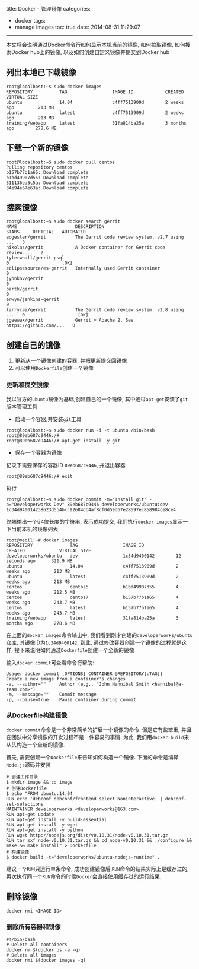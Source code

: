 title: Docker - 管理镜像
categories:
  - docker
tags:
  - manage images
toc: true
date: 2014-08-31 11:29:07
---

本文将会说明通过Docker命令行如何显示本机当前的镜像, 如何拉取镜像, 如何搜索Docker hub上的镜像, 以及如何创建自定义镜像并提交到Docker hub

<!--more-->

## 列出本地已下载镜像

```
root@localhost:~$ sudo docker images
REPOSITORY          TAG                 IMAGE ID            CREATED             VIRTUAL SIZE
ubuntu              14.04               c4ff7513909d        2 weeks ago         213 MB
ubuntu              latest              c4ff7513909d        2 weeks ago         213 MB
training/webapp     latest              31fa814ba25a        3 months ago        278.6 MB
```

## 下载一个新的镜像

```
root@localhost:~$ sudo docker pull centos
Pulling repository centos
b157b77b1a65: Download complete
b1bd49907d55: Download complete
511136ea3c5a: Download complete
34e94e67e63a: Download complete
```

## 搜索镜像

```
root@localhost:~$ sudo docker search gerrit
NAME                      DESCRIPTION                                     STARS     OFFICIAL   AUTOMATED
edgester/gerrit           The Gerrit code review system. v2.7 using ...   3
nikolas/gerrit            A Docker container for Gerrit code review....   2
tylerwhall/gerrit-psql                                                    0                    [OK]
eclipsesource/es-gerrit   Internally used Gerrit container                0
jyonkov/gerrit                                                            0
bartk/gerrit                                                              0
erwyn/jenkins-gerrit                                                      0
larrycai/gerrit           The Gerrit code review system. v2.8 using ...   0                    [OK]
jgeewax/gerrit            Gerrit + Apache 2. See https://github.com/...   0
```

## 创建自己的镜像

1. 更新从一个镜像创建的容器, 并把更新提交回镜像
2. 可以使用`Dockerfile`创建一个镜像

### 更新和提交镜像

我以官方的`ubuntu`镜像为基础,创建自己的一个镜像, 其中通过`apt-get`安装了`git`版本管理工具

- 启动一个容器,并安装`git`工具

```
root@localhost:~$ sudo docker run -i -t ubuntu /bin/bash
root@89eb687c9446:/#
root@89eb687c9446:/# apt-get install -y git
```

- 保存一个容器为镜像

记录下需要保存的容器ID `89eb687c9446`, 并退出容器

```
root@89eb687c9446:/# exit
```

执行

```
root@localhost:~$ sudo docker commit -m="Install git" -a="Developerworks Dev" 89eb687c9446 developerworks/ubuntu:dev
1c34d940014238623d5b4bcc92684db4af8cf0d59d67e28597ec858984ce8ce4
```

终端输出一个64位长度的字符串, 表示成功提交, 我们执行`docker images`显示一下当前本机的镜像列表

```
root@mecil:~# docker images
REPOSITORY              TAG                 IMAGE ID            CREATED             VIRTUAL SIZE
developerworks/ubuntu   dev                 1c34d9400142        12 seconds ago      321.9 MB
ubuntu                  14.04               c4ff7513909d        2 weeks ago         213 MB
ubuntu                  latest              c4ff7513909d        2 weeks ago         213 MB
centos                  centos6             b1bd49907d55        4 weeks ago         212.5 MB
centos                  centos7             b157b77b1a65        4 weeks ago         243.7 MB
centos                  latest              b157b77b1a65        4 weeks ago         243.7 MB
training/webapp         latest              31fa814ba25a        3 months ago        278.6 MB
```

在上面的`docker images`命令输出中, 我们看到刚才创建的`developerworks/ubuntu`仓库, 其镜像ID为`1c34d9400142`, 到此, 通过修改容器创建一个镜像的过程就是这样, 接下来说明如何通过`Dockerfile`创建一个全新的镜像

输入`docker commit`可查看命令行帮助:

```
Usage: docker commit [OPTIONS] CONTAINER [REPOSITORY[:TAG]]
Create a new image from a container's changes
-a, --author=""     Author (e.g., "John Hannibal Smith <hannibal@a-team.com>")
-m, --message=""    Commit message
-p, --pause=true    Pause container during commit
```

### 从Dockerfile构建镜像

`docker commit`命令是一个非常简单的扩展一个镜像的命令. 但是它有些笨重, 并且在团队中分享镜像的开发过程不是一件容易的事情. 为此, 我们用`docker build`来从头构造一个全新的镜像.

首先, 需要创建一个`Dockerfile`来告知如何构造一个镜像. 下面的命令是编译`Node.js`源码并安装

```
# 创建工作目录
$ mkdir image && cd image
# 创建Dockerfile
$ echo "FROM ubuntu:14.04
RUN echo 'debconf debconf/frontend select Noninteractive' | debconf-set-selections
MAINTAINER developerworks <developerworks@163.com>
RUN apt-get update
RUN apt-get install -y build-essential
RUN apt-get install -y wget
RUN apt-get install -y python
RUN wget http://nodejs.org/dist/v0.10.31/node-v0.10.31.tar.gz
RUN tar zxf node-v0.10.31.tar.gz && cd node-v0.10.31 && ./configure && make && make install" > Dockerfile
# 构建镜像
$ docker build -t="developerworks/ubuntu-nodejs-runtime" .
```

建议一个`RUN`只运行单条命令, 成功创建镜像后,`RUN`命令的结果实际上是缓存过的, 再次执行同一个`RUN`命令的时候`Docker`会直接使用缓存过的运行结果.


## 删除镜像

```
docker rmi <IMAGE ID>
```

### 删除所有容器和镜像

```
#!/bin/bash
# Delete all containers
docker rm $(docker ps -a -q)
# Delete all images
docker rmi $(docker images -q)
```





